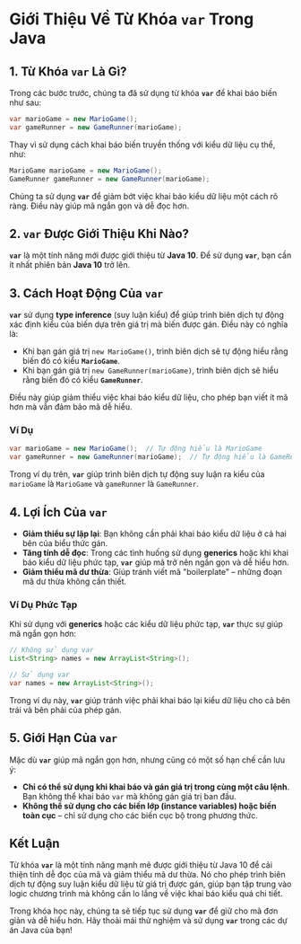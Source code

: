 # Giới Thiệu Về Từ Khóa `var` Trong Java

## 1. Từ Khóa `var` Là Gì?

Trong các bước trước, chúng ta đã sử dụng từ khóa **`var`** để khai báo biến như sau:

```java
var marioGame = new MarioGame();
var gameRunner = new GameRunner(marioGame);
```

Thay vì sử dụng cách khai báo biến truyền thống với kiểu dữ liệu cụ thể, như:

```java
MarioGame marioGame = new MarioGame();
GameRunner gameRunner = new GameRunner(marioGame);
```

Chúng ta sử dụng **`var`** để giảm bớt việc khai báo kiểu dữ liệu một cách rõ ràng. Điều này giúp mã ngắn gọn và dễ đọc hơn.

## 2. `var` Được Giới Thiệu Khi Nào?

**`var`** là một tính năng mới được giới thiệu từ **Java 10**. Để sử dụng **`var`**, bạn cần ít nhất phiên bản **Java 10** trở lên.

## 3. Cách Hoạt Động Của `var`

**`var`** sử dụng **type inference** (suy luận kiểu) để giúp trình biên dịch tự động xác định kiểu của biến dựa trên giá trị mà biến được gán. Điều này có nghĩa là:

- Khi bạn gán giá trị `new MarioGame()`, trình biên dịch sẽ tự động hiểu rằng biến đó có kiểu **`MarioGame`**.
- Khi bạn gán giá trị `new GameRunner(marioGame)`, trình biên dịch sẽ hiểu rằng biến đó có kiểu **`GameRunner`**.

Điều này giúp giảm thiểu việc khai báo kiểu dữ liệu, cho phép bạn viết ít mã hơn mà vẫn đảm bảo mã dễ hiểu.

### Ví Dụ

```java
var marioGame = new MarioGame();  // Tự động hiểu là MarioGame
var gameRunner = new GameRunner(marioGame);  // Tự động hiểu là GameRunner
```

Trong ví dụ trên, **`var`** giúp trình biên dịch tự động suy luận ra kiểu của `marioGame` là `MarioGame` và `gameRunner` là `GameRunner`.

## 4. Lợi Ích Của `var`

- **Giảm thiểu sự lặp lại**: Bạn không cần phải khai báo kiểu dữ liệu ở cả hai bên của biểu thức gán.
- **Tăng tính dễ đọc**: Trong các tình huống sử dụng **generics** hoặc khi khai báo kiểu dữ liệu phức tạp, **`var`** giúp mã trở nên ngắn gọn và dễ hiểu hơn.
- **Giảm thiểu mã dư thừa**: Giúp tránh viết mã "boilerplate" – những đoạn mã dư thừa không cần thiết.

### Ví Dụ Phức Tạp

Khi sử dụng với **generics** hoặc các kiểu dữ liệu phức tạp, **`var`** thực sự giúp mã ngắn gọn hơn:

```java
// Không sử dụng var
List<String> names = new ArrayList<String>();

// Sử dụng var
var names = new ArrayList<String>();
```

Trong ví dụ này, **`var`** giúp tránh việc phải khai báo lại kiểu dữ liệu cho cả bên trái và bên phải của phép gán.

## 5. Giới Hạn Của `var`

Mặc dù **`var`** giúp mã ngắn gọn hơn, nhưng cũng có một số hạn chế cần lưu ý:

- **Chỉ có thể sử dụng khi khai báo và gán giá trị trong cùng một câu lệnh**. Bạn không thể khai báo `var` mà không gán giá trị ban đầu.
- **Không thể sử dụng cho các biến lớp (instance variables) hoặc biến toàn cục** – chỉ sử dụng cho các biến cục bộ trong phương thức.

## Kết Luận

Từ khóa **`var`** là một tính năng mạnh mẽ được giới thiệu từ Java 10 để cải thiện tính dễ đọc của mã và giảm thiểu mã dư thừa. Nó cho phép trình biên dịch tự động suy luận kiểu dữ liệu từ giá trị được gán, giúp bạn tập trung vào logic chương trình mà không cần lo lắng về việc khai báo kiểu quá chi tiết.

Trong khóa học này, chúng ta sẽ tiếp tục sử dụng **`var`** để giữ cho mã đơn giản và dễ hiểu hơn. Hãy thoải mái thử nghiệm và sử dụng **`var`** trong các dự án Java của bạn!

